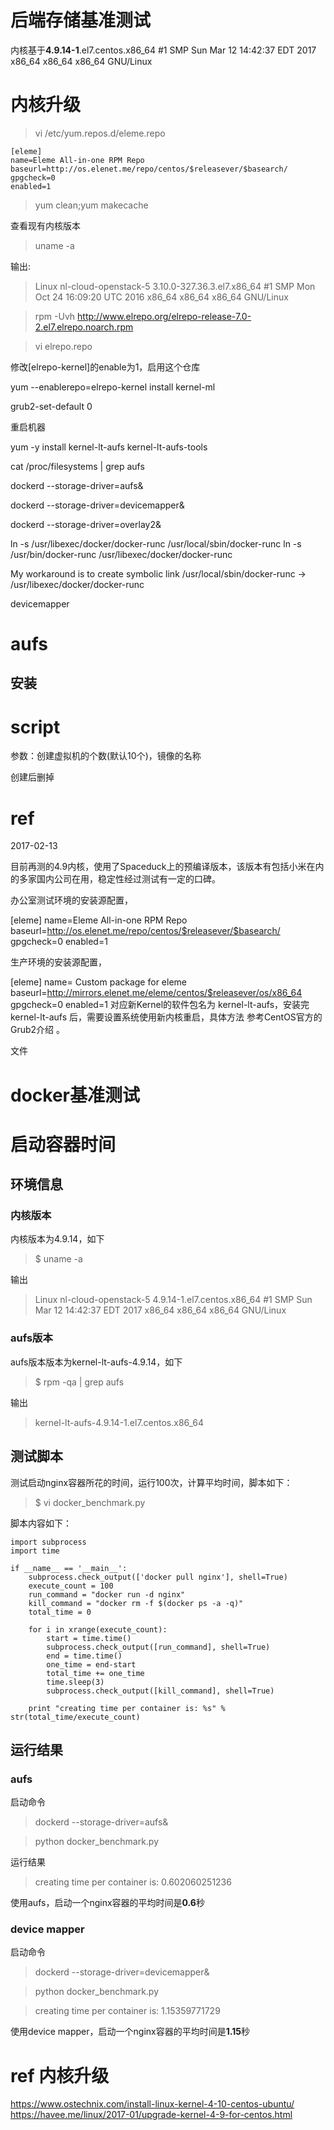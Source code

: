 # 后端存储基准测试


内核基于**4.9.14-1**.el7.centos.x86_64 #1 SMP Sun Mar 12 14:42:37 EDT 2017 x86_64 x86_64 x86_64 GNU/Linux



# 内核升级
> vi /etc/yum.repos.d/eleme.repo

```
[eleme]
name=Eleme All-in-one RPM Repo
baseurl=http://os.elenet.me/repo/centos/$releasever/$basearch/
gpgcheck=0
enabled=1
```

> yum clean;yum makecache

查看现有内核版本

> uname -a

输出:  

> Linux nl-cloud-openstack-5 3.10.0-327.36.3.el7.x86_64 #1 SMP Mon Oct 24 16:09:20 UTC 2016 x86_64 x86_64 x86_64 GNU/Linux


> rpm -Uvh http://www.elrepo.org/elrepo-release-7.0-2.el7.elrepo.noarch.rpm


> vi elrepo.repo

修改[elrepo-kernel]的enable为1，启用这个仓库

yum --enablerepo=elrepo-kernel install kernel-ml


grub2-set-default 0



重启机器




yum -y install kernel-lt-aufs kernel-lt-aufs-tools


cat /proc/filesystems  | grep aufs


dockerd --storage-driver=aufs&


dockerd --storage-driver=devicemapper&


dockerd --storage-driver=overlay2&





ln -s /usr/libexec/docker/docker-runc /usr/local/sbin/docker-runc
ln -s /usr/bin/docker-runc /usr/libexec/docker/docker-runc

My workaround is to create symbolic link /usr/local/sbin/docker-runc -> /usr/libexec/docker/docker-runc

devicemapper


# aufs 
## 安装







# script

参数：创建虚拟机的个数(默认10个)，镜像的名称


创建后删掉












# ref

2017-02-13

目前再测的4.9内核，使用了Spaceduck上的预编译版本，该版本有包括小米在内的多家国内公司在用，稳定性经过测试有一定的口碑。

办公室测试环境的安装源配置，

[eleme]
name=Eleme All-in-one RPM Repo
baseurl=http://os.elenet.me/repo/centos/$releasever/$basearch/
gpgcheck=0
enabled=1

生产环境的安装源配置，

[eleme]
name= Custom package for eleme
baseurl=http://mirrors.elenet.me/eleme/centos/$releasever/os/x86_64
gpgcheck=0
enabled=1
对应新Kernel的软件包名为 kernel-lt-aufs，安装完 kernel-lt-aufs 后，需要设置系统使用新内核重启，具体方法 参考CentOS官方的Grub2介绍 。

文件



# docker基准测试

# 启动容器时间
## 环境信息
### 内核版本
内核版本为4.9.14，如下

> $ uname -a

输出

> Linux nl-cloud-openstack-5 4.9.14-1.el7.centos.x86_64 #1 SMP Sun Mar 12 14:42:37 EDT 2017 x86_64 x86_64 x86_64 GNU/Linux

### aufs版本
aufs版本版本为kernel-lt-aufs-4.9.14，如下

> $ rpm -qa | grep aufs

输出

> kernel-lt-aufs-4.9.14-1.el7.centos.x86_64

## 测试脚本
测试启动nginx容器所花的时间，运行100次，计算平均时间，脚本如下：  

> $ vi docker_benchmark.py

脚本内容如下：  

```
import subprocess
import time

if __name__ == '__main__':
    subprocess.check_output(['docker pull nginx'], shell=True)
    execute_count = 100
    run_command = "docker run -d nginx"
    kill_command = "docker rm -f $(docker ps -a -q)"
    total_time = 0

    for i in xrange(execute_count):
        start = time.time()
        subprocess.check_output([run_command], shell=True)
        end = time.time()
        one_time = end-start
        total_time += one_time
        time.sleep(3)
        subprocess.check_output([kill_command], shell=True)

    print "creating time per container is: %s" % str(total_time/execute_count)
```

## 运行结果
### aufs
启动命令

> dockerd --storage-driver=aufs&

> python docker_benchmark.py

运行结果

> creating time per container is: 0.602060251236

使用aufs，启动一个nginx容器的平均时间是**0.6**秒


### device mapper
启动命令

> dockerd --storage-driver=devicemapper&

> python docker_benchmark.py

> creating time per container is: 1.15359771729

使用device mapper，启动一个nginx容器的平均时间是**1.15**秒




# ref 内核升级
https://www.ostechnix.com/install-linux-kernel-4-10-centos-ubuntu/
https://havee.me/linux/2017-01/upgrade-kernel-4-9-for-centos.html
